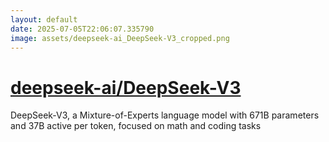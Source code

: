 ```yaml
---
layout: default
date: 2025-07-05T22:06:07.335790
image: assets/deepseek-ai_DeepSeek-V3_cropped.png
---
```


# [deepseek-ai/DeepSeek-V3](https://github.com/deepseek-ai/DeepSeek-V3)

DeepSeek-V3, a Mixture-of-Experts language model with 671B parameters and 37B active per token, focused on math and coding tasks
